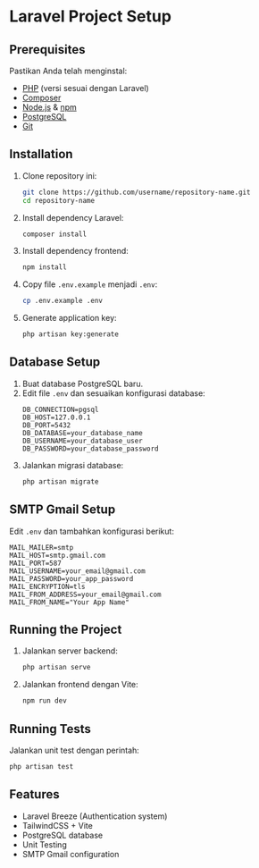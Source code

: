 # Laravel Project Setup

## Prerequisites

Pastikan Anda telah menginstal:
- [PHP](https://www.php.net/) (versi sesuai dengan Laravel)
- [Composer](https://getcomposer.org/)
- [Node.js](https://nodejs.org/) & [npm](https://www.npmjs.com/)
- [PostgreSQL](https://www.postgresql.org/)
- [Git](https://git-scm.com/)

## Installation

1. Clone repository ini:
   ```sh
   git clone https://github.com/username/repository-name.git
   cd repository-name
   ```

2. Install dependency Laravel:
   ```sh
   composer install
   ```

3. Install dependency frontend:
   ```sh
   npm install
   ```

4. Copy file `.env.example` menjadi `.env`:
   ```sh
   cp .env.example .env
   ```

5. Generate application key:
   ```sh
   php artisan key:generate
   ```

## Database Setup

1. Buat database PostgreSQL baru.
2. Edit file `.env` dan sesuaikan konfigurasi database:
   ```env
   DB_CONNECTION=pgsql
   DB_HOST=127.0.0.1
   DB_PORT=5432
   DB_DATABASE=your_database_name
   DB_USERNAME=your_database_user
   DB_PASSWORD=your_database_password
   ```
3. Jalankan migrasi database:
   ```sh
   php artisan migrate
   ```

## SMTP Gmail Setup

Edit `.env` dan tambahkan konfigurasi berikut:
```env
MAIL_MAILER=smtp
MAIL_HOST=smtp.gmail.com
MAIL_PORT=587
MAIL_USERNAME=your_email@gmail.com
MAIL_PASSWORD=your_app_password
MAIL_ENCRYPTION=tls
MAIL_FROM_ADDRESS=your_email@gmail.com
MAIL_FROM_NAME="Your App Name"
```

## Running the Project

1. Jalankan server backend:
   ```sh
   php artisan serve
   ```
2. Jalankan frontend dengan Vite:
   ```sh
   npm run dev
   ```

## Running Tests

Jalankan unit test dengan perintah:
```sh
php artisan test
```

## Features
- Laravel Breeze (Authentication system)
- TailwindCSS + Vite
- PostgreSQL database
- Unit Testing
- SMTP Gmail configuration
